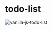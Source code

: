# todo-list
![vanilla-js-todo-list](https://github.com/shinheylynn/todo-list/assets/84219519/41751c1a-fcb3-4517-9dd8-add0bfae25c3)

